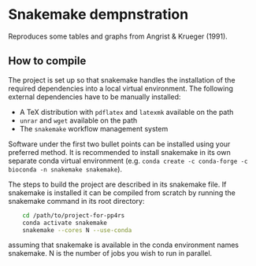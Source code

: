 # Snakemake dempnstration
Reproduces some tables and graphs from Angrist &amp; Krueger (1991).

## How to compile
The project is set up so that snakemake handles the installation of the required dependencies into a local virtual environment. The following external dependencies have to be manually installed:

 * A TeX distribution with `pdflatex` and `latexmk` available on the path
 * `unrar` and `wget` available on the path
 * The `snakemake` workflow management system

Software under the first two bullet points can be installed using your preferred method. It is recommended to install snakemake in its own separate conda virtual environment (e.g. `conda create -c conda-forge -c bioconda -n snakemake snakemake`).

The steps to build the project are described in its snakemake file. If snakemake is installed it can be compiled from scratch by running the snakemake command in its root directory:

```bash
    cd /path/to/project-for-pp4rs
    conda activate snakemake
    snakemake --cores N --use-conda
```
assuming that snakemake is available in the conda environment names snakemake. N is the number of jobs you wish to run in parallel.
